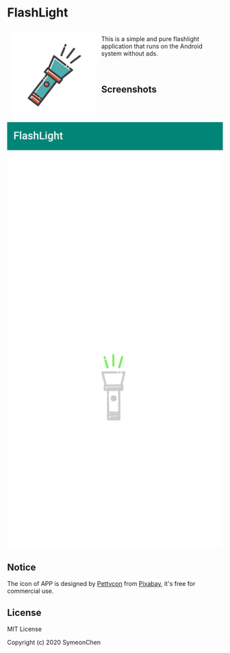 # FlashLight

<img src="app/src/main/ic_launcher-playstore.png" align="left" width="200" hspace="10" vspace="10">
</br>
This is a simple and pure flashlight application that runs on the Android system without ads.
</br>
<div style="display:flex;" >

</div>
</br></br>

## Screenshots

![](screenshots/mainPage.jpeg)

## Notice
The icon of APP is designed by <a href="https://pixabay.com/users/Pettycon-3307648/?utm_source=link-attribution&amp;utm_medium=referral&amp;utm_campaign=image&amp;utm_content=1849092">Pettycon</a> from <a href="https://pixabay.com/?utm_source=link-attribution&amp;utm_medium=referral&amp;utm_campaign=image&amp;utm_content=1849092">Pixabay</a>, it's free for commercial use.

## License
MIT License

Copyright (c) 2020 SymeonChen


